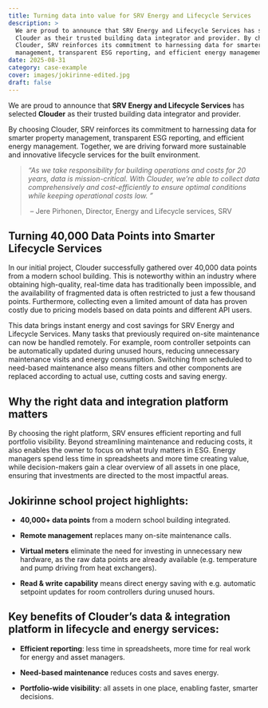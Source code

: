 ```yaml
---
title: Turning data into value for SRV Energy and Lifecycle Services
description: >
  We are proud to announce that SRV Energy and Lifecycle Services has selected
  Clouder as their trusted building data integrator and provider. By choosing
  Clouder, SRV reinforces its commitment to harnessing data for smarter property
  management, transparent ESG reporting, and efficient energy management.
date: 2025-08-31
category: case-example
cover: images/jokirinne-edited.jpg
draft: false
---
```

We are proud to announce that **SRV Energy and Lifecycle Services** has selected **Clouder** as their trusted building data integrator and provider.

By choosing Clouder, SRV reinforces its commitment to harnessing data for smarter property management, transparent ESG reporting, and efficient energy management. Together, we are driving forward more sustainable and innovative lifecycle services for the built environment.

> _“As we take responsibility for building operations and costs for 20 years, data is mission-critical. With Clouder, we’re able to collect data comprehensively and cost-efficiently to ensure optimal conditions while keeping operational costs low. ”_
> 
>  – Jere Pirhonen, Director, Energy and Lifecycle services, SRV

## Turning 40,000 Data Points into Smarter Lifecycle Services

In our initial project, Clouder successfully gathered over 40,000 data points from a modern school building. This is noteworthy within an industry where obtaining high-quality, real-time data has traditionally been impossible, and the availability of fragmented data is often restricted to just a few thousand points. Furthermore, collecting even a limited amount of data has proven costly due to pricing models based on data points and different API users.

This data brings instant energy and cost savings for SRV Energy and Lifecycle Services. Many tasks that previously required on-site maintenance can now be handled remotely. For example, room controller setpoints can be automatically updated during unused hours, reducing unnecessary maintenance visits and energy consumption. Switching from scheduled to need-based maintenance also means filters and other components are replaced according to actual use, cutting costs and saving energy.

## Why the right data and integration platform matters

By choosing the right platform, SRV ensures efficient reporting and full portfolio visibility. Beyond streamlining maintenance and reducing costs, it also enables the owner to focus on what truly matters in ESG. Energy managers spend less time in spreadsheets and more time creating value, while decision-makers gain a clear overview of all assets in one place, ensuring that investments are directed to the most impactful areas.

## Jokirinne school project highlights:

*   **40,000+ data points** from a modern school building integrated.
    
*   **Remote management** replaces many on-site maintenance calls.
    
*   **Virtual meters** eliminate the need for investing in unnecessary new hardware, as the raw data points are already available (e.g. temperature and pump driving from heat exchangers).
    
*   **Read & write capability** means direct energy saving with e.g. automatic setpoint updates for room controllers during unused hours.
    

## Key benefits of Clouder’s data & integration platform in lifecycle and energy services:

*   **Efficient reporting**: less time in spreadsheets, more time for real work for energy and asset managers.
    
*   **Need-based maintenance** reduces costs and saves energy.
    
*   **Portfolio-wide visibility**: all assets in one place, enabling faster, smarter decisions.